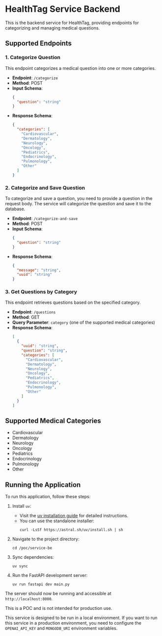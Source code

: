 # HealthTag Service Backend

This is the backend service for HealthTag, providing endpoints for categorizing and managing medical questions.

## Supported Endpoints

### 1. Categorize Question

This endpoint categorizes a medical question into one or more categories.

- **Endpoint**: `/categorize`
- **Method**: POST
- **Input Schema**:
  ```json
  {
    "question": "string"
  }
  ```
- **Response Schema**:
  ```json
  {
    "categories": [
      "Cardiovascular",
      "Dermatology",
      "Neurology",
      "Oncology",
      "Pediatrics",
      "Endocrinology",
      "Pulmonology",
      "Other"
    ]
  }
  ```

### 2. Categorize and Save Question

To categorize and save a question, you need to provide a question in the request body. The service will categorize the question and save it to the database.

- **Endpoint**: `/categorize-and-save`
- **Method**: POST
- **Input Schema**:
  ```json
  {
    "question": "string"
  }
  ```
- **Response Schema**:
  ```json
  {
    "message": "string",
    "uuid": "string"
  }
  ```

### 3. Get Questions by Category

This endpoint retrieves questions based on the specified category.

- **Endpoint**: `/questions`
- **Method**: GET
- **Query Parameter**: `category` (one of the supported medical categories)
- **Response Schema**:
  ```json
  [
    {
      "uuid": "string",
      "question": "string",
      "categories": [
        "Cardiovascular",
        "Dermatology",
        "Neurology",
        "Oncology",
        "Pediatrics",
        "Endocrinology",
        "Pulmonology",
        "Other"
      ]
    }
  ]
  ```

## Supported Medical Categories
- Cardiovascular
- Dermatology
- Neurology
- Oncology
- Pediatrics
- Endocrinology
- Pulmonology
- Other

## Running the Application

To run this application, follow these steps:


1. Install `uv`:
   - Visit the [uv installation guide](https://docs.astral.sh/uv/getting-started/installation/) for detailed instructions.
   - You can use the standalone installer:
     ```
     curl -LsSf https://astral.sh/uv/install.sh | sh
     ```

2. Navigate to the project directory:
   ```
   cd /poc/service-be
   ```

3. Sync dependencies:
   ```
   uv sync
   ```

4. Run the FastAPI development server:
   ```
   uv run fastapi dev main.py
   ```

The server should now be running and accessible at `http://localhost:8000`.

This is a POC and is not intended for production use.

This service is designed to be run in a local environment. If you want to run this service in a production environment, you need to configure the `OPENAI_API_KEY` and `MONGODB_URI` environment variables.
